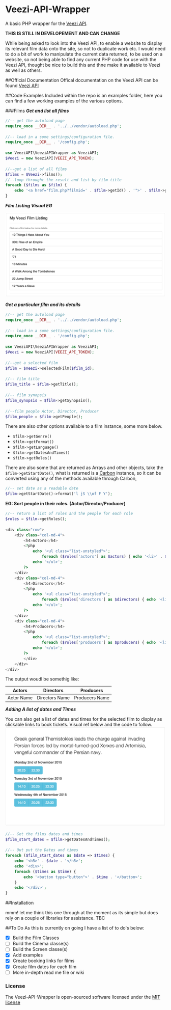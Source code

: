 # Veezi-API-Wrapper
A basic PHP wrapper for the [Veezi API](http://api.us.veezi.com/Help). 

**THIS IS STILL IN DEVELOPEMENT AND CAN CHANGE**

While being asked to look into the Veezi API,  to enable a website to display its relevant film data onto the site, so not to duplicate work etc. I would need to do a bit of work to manipulate the current data returned, to be used on a website, so not being able to find any current PHP code for use with the Veezi API, thought be nice to build this and thne make it available to Veezi as well as others. 

##Official Documentation
Offical documentation on the Veezi API can be found [Veezi API](http://api.us.veezi.com/Help)

##Code Examples
Included within the repo is an examples folder, here you can find a few working examples of the various options.

###Films
***Get and list all films***

```php
//-- get the autoload page
require_once __DIR__ . '../../vendor/autoload.php';

//-- load in a some settings/configuration file.
require_once __DIR__ . '/config.php';

use VeeziAPI\VeeziAPIWrapper as VeeziAPI;
$Veezi = new VeeziAPI(VEEZI_API_TOKEN);

//--get a list of all films
$films = $Veezi->films();
//--loop throught the result and list by film title
foreach ($films as $film) {
    echo '<a href="film.php?filmid=' . $film->getId() . '">' . $film->getTitle() . '</a>';
}
```
***Film Listing Visual EG***

![Veezi Film Dates/Times listings](/Examples/screenshots/Veezi-screenshot-FilmListings.png)

***Get a particular film and its details***

```php
//-- get the autoload page
require_once __DIR__ . '../../vendor/autoload.php';

//-- load in a some settings/configuration file.
require_once __DIR__ . '/config.php';

use VeeziAPI\VeeziAPIWrapper as VeeziAPI;
$Veezi = new VeeziAPI(VEEZI_API_TOKEN);

//--get a selected film
$film = $Veezi->selectedFilm($film_id);

//-- film title
$film_title = $film->getTitle();

//-- film synopsis
$film_synopsis = $film->getSynopsis();

//--film people Actor, Director, Producer
$film_people = $film->getPeople();
```

There are also other options available to a film instance, some more below.
- `$film->getGenre()`
- `$film->getFormat()`
- `$film->getLanguage()`
- `$film->getDatesAndTimes()`
- `$film->getRoles()`

There are also some that are returned as Arrays and other objects, take the `$film->getStartDate()`, what is returned is a [Carbon](https://github.com/briannesbitt/Carbon) instance, so it can be converted using any of the methods available through Carbon,

```php
//-- set date as a readable date
$film->getStartDate()->format('l jS \\of F Y');
```
**EG: Sort people in their roles. (Actor/Director/Producer)**

```php
//-- return a list of roles and the people for each role 
$roles = $film->getRoles();

<div class="row">
    <div class="col-md-4">
        <h4>Actors</h4>
        <?php
            echo '<ul class="list-unstyled">';
                foreach ($roles['actors'] as $actors) { echo '<li>' . $actors . '</li>';}
            echo '</ul>';
        ?>
    </div>
    <div class="col-md-4">
        <h4>Directors</h4>
        <?php
            echo '<ul class="list-unstyled">';
                foreach ($roles['directors'] as $directors) { echo '<li>' . $directors . '</li>';}
            echo '</ul>';
        ?>
    </div>
    <div class="col-md-4">
        <h4>Producers</h4>
        <?php
            echo '<ul class="list-unstyled">';
                foreach ($roles['producers'] as $producers) { echo '<li>' . $producers . '</li>';}
            echo '</ul>';
        ?>
        </div>
    </div>
</div>
```

The output woudl be somethig like:

Actors | Directors | Producers
------------ | ------------- | -------------
Actor Name | Directors Name | Producers Name

***Adding A list of dates and Times***

You can also get a list of dates and times for the selected film to display as clickable links to book tickets.  Visual ref below and the code to follow.
![Veezi Film Dates/Times listings](/Examples/screenshots/Veezi-screenshot-DateAndTimes.png)

```php
//-- Get the films dates and times
$film_start_dates = $film->getDatesAndTimes();

//-- Out put the Dates and times
foreach ($film_start_dates as $date => $times) {
    echo '<h5>' . $date . '</h5>';
    echo '<div>';
    foreach ($times as $time) {
        echo '<button type="button">' . $time . '</button>';
    }
    echo '</div>';
}
```

##Installation

 mmm! let me think this one through at the moment as its simple but does rely on a couple of libraries for assistance. TBC

##To Do
As this is currently on going I have a list of to do's below:

- [x] Build the Film Classes
- [ ] Build the Cinema classe(s)
- [ ] Build the Screen classe(s)
- [x] Add examples 
- [x] Create booking links for films
- [x] Create film dates for each film
- [ ] More in-depth read me file or wiki 

### License

The Veezi-API-Wrapper is open-sourced software licensed under the [MIT license](http://opensource.org/licenses/MIT)

